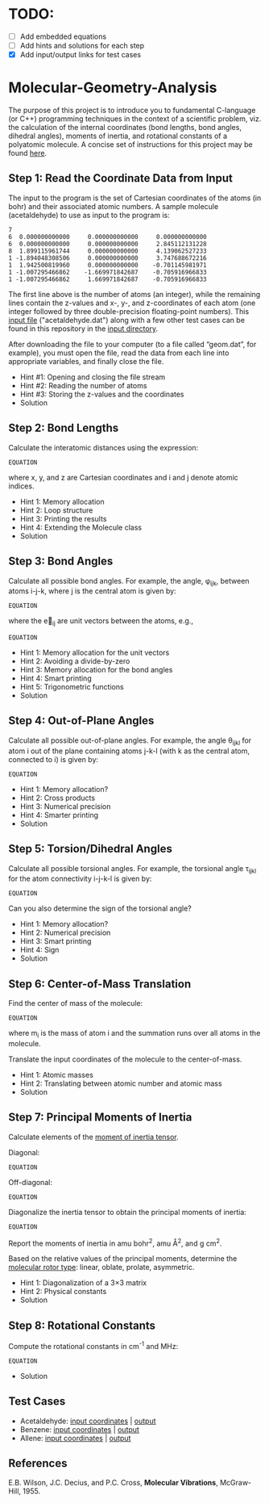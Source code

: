 # TODO:
- [ ] Add embedded equations
- [ ] Add hints and solutions for each step
- [x] Add input/output links for test cases

# Molecular-Geometry-Analysis
The purpose of this project is to introduce you to fundamental C-language (or C++) programming techniques in the context of a scientific problem, viz. the calculation of the internal coordinates (bond lengths, bond angles, dihedral angles), moments of inertia, and rotational constants of a polyatomic molecule. A concise set of instructions for this project may be found [here](https://github.com/CrawfordGroup/ProgrammingProjects/blob/master/Project%2301/project1-instructions.pdf).

## Step 1: Read the Coordinate Data from Input
The input to the program is the set of Cartesian coordinates of the atoms (in bohr) and their associated atomic numbers. A sample molecule (acetaldehyde) to use as input to the program is:

    7
    6  0.000000000000     0.000000000000     0.000000000000
    6  0.000000000000     0.000000000000     2.845112131228
    8  1.899115961744     0.000000000000     4.139062527233
    1 -1.894048308506     0.000000000000     3.747688672216
    1  1.942500819960     0.000000000000    -0.701145981971
    1 -1.007295466862    -1.669971842687    -0.705916966833
    1 -1.007295466862     1.669971842687    -0.705916966833
    
The first line above is the number of atoms (an integer), while the remaining lines contain the z-values and x-, y-, and z-coordinates of each atom (one integer followed by three double-precision floating-point numbers). This [input file](https://github.com/CrawfordGroup/ProgrammingProjects/blob/master/Project%2301/input/acetaldehyde.dat) ("acetaldehyde.dat") along with a few other test cases can be found in this repository in the [input directory](https://github.com/CrawfordGroup/ProgrammingProjects/tree/master/Project%2301/input).

After downloading the file to your computer (to a file called “geom.dat”, for example), you must open the file, read the data from each line into appropriate variables, and finally close the file.

- Hint #1: Opening and closing the file stream
- Hint #2: Reading the number of atoms
- Hint #3: Storing the z-values and the coordinates
- Solution

## Step 2: Bond Lengths
Calculate the interatomic distances using the expression:

```
EQUATION
```

where x, y, and z are Cartesian coordinates and i and j denote atomic indices.

- Hint 1: Memory allocation
- Hint 2: Loop structure
- Hint 3: Printing the results
- Hint 4: Extending the Molecule class
- Solution

## Step 3: Bond Angles
Calculate all possible bond angles. For example, the angle, &phi;<sub>ijk</sub>, between atoms i-j-k, where j is the central atom is given by:

```
EQUATION
```

where the e&#8407;<sub>ij</sub> are unit vectors between the atoms, e.g.,

```
EQUATION
```

- Hint 1: Memory allocation for the unit vectors
- Hint 2: Avoiding a divide-by-zero
- Hint 3: Memory allocation for the bond angles
- Hint 4: Smart printing
- Hint 5: Trigonometric functions
- Solution

## Step 4: Out-of-Plane Angles
Calculate all possible out-of-plane angles. For example, the angle &theta;<sub>ijkl</sub> for atom i out of the plane containing atoms j-k-l (with k as the central atom, connected to i) is given by:

```
EQUATION
```

- Hint 1: Memory allocation?
- Hint 2: Cross products
- Hint 3: Numerical precision
- Hint 4: Smarter printing
- Solution

## Step 5: Torsion/Dihedral Angles
Calculate all possible torsional angles. For example, the torsional angle &tau;<sub>ijkl</sub> for the atom connectivity i-j-k-l is given by:

```
EQUATION
```

Can you also determine the sign of the torsional angle?

- Hint 1: Memory allocation?
- Hint 2: Numerical precision
- Hint 3: Smart printing
- Hint 4: Sign
- Solution

## Step 6: Center-of-Mass Translation
Find the center of mass of the molecule:

```
EQUATION
```

where m<sub>i</sub> is the mass of atom i and the summation runs over all atoms in the molecule.

Translate the input coordinates of the molecule to the center-of-mass.

- Hint 1: Atomic masses
- Hint 2: Translating between atomic number and atomic mass
- Solution

## Step 7: Principal Moments of Inertia
Calculate elements of the [moment of inertia tensor](http://en.wikipedia.org/wiki/Moment_of_inertia_tensor).

Diagonal:
```
EQUATION
```

Off-diagonal:
```
EQUATION
```

Diagonalize the inertia tensor to obtain the principal moments of inertia:
```
EQUATION
```

Report the moments of inertia in amu bohr<sup>2</sup>, amu &#8491;<sup>2</sup>, and g cm<sup>2</sup>.

Based on the relative values of the principal moments, determine the [molecular rotor type](http://en.wikipedia.org/wiki/Rotational_spectroscopy): linear, oblate, prolate, asymmetric.

- Hint 1: Diagonalization of a 3×3 matrix
- Hint 2: Physical constants
- Solution

## Step 8: Rotational Constants
Compute the rotational constants in cm<sup>-1</sup> and MHz:

```
EQUATION
```

- Solution


## Test Cases
- Acetaldehyde: [input coordinates](https://github.com/CrawfordGroup/ProgrammingProjects/blob/master/Project%2301/input/acetaldehyde.dat) | [output](https://github.com/CrawfordGroup/ProgrammingProjects/blob/master/Project%2301/output/acetaldehyde_out.txt)
- Benzene: [input coordinates](https://github.com/CrawfordGroup/ProgrammingProjects/blob/master/Project%2301/input/benzene.dat) | [output](https://github.com/CrawfordGroup/ProgrammingProjects/blob/master/Project%2301/output/benzene_out.txt)
- Allene: [input coordinates](https://github.com/CrawfordGroup/ProgrammingProjects/blob/master/Project%2301/input/allene.dat) | [output](https://github.com/CrawfordGroup/ProgrammingProjects/blob/master/Project%2301/output/allene_out.txt)

## References
E.B. Wilson, J.C. Decius, and P.C. Cross, __Molecular Vibrations__, McGraw-Hill, 1955.
